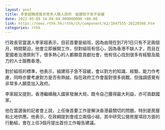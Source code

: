 ```yaml
---
layout: post
title: 李家超稱感覺非常多人願入政府　組建班子急不容緩
date: 2022-05-08 14:04:04.000000000 +08:00
link: https://news.rthk.hk/rthk/ch/component/k2/1647555-20220508.htm
categories: rthk
---
```


行政長官當選人李家超表示，目前首要是組班，因為由現在到7月1日只有不足兩個月，時間緊迫，他會立即展開工作，但對組班有信心，因為香港不缺人才，而且在愛國者治港原則下，很多熱心的人都願意貢獻社會，他有信心找到很多有經驗及能力的人士服務香港。

對於組班的標準，他表示，組建班子急不容緩，會以對方的知識、經驗、能力作考慮，同時亦要考慮對方是否有熱誠，指在政府工作會面對很多挑戰，但強調感覺有非常多人願意加入政府。

李家超又提到，香港繼續融入國家發展大局，既令自己獲得最大利益，亦可貢獻國家。

他在當選後的記者會上說，上任後首要工作是解決香港最關切的問題，特別是房屋和土地供應。他表示，在政綱提到會成立兩個小組，其中研究公營房屋項目方面的行動組，會在上任3個月提出首份工作報告建議。
